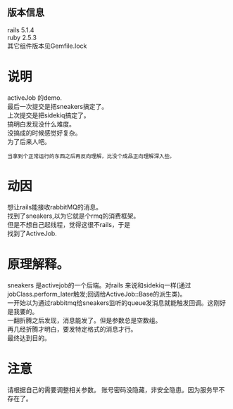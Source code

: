 ## 版本信息
rails 5.1.4  
ruby 2.5.3  
其它组件版本见Gemfile.lock  
# 说明
activeJob 的demo.  
最后一次提交是把sneakers搞定了。  
上次提交是把sidekiq搞定了。  
搞明白发现没什么难度。  
没搞成的时候感觉好复杂。  
为了后来人吧。  
```
当拿到个正常运行的东西之后再反向理解，比没个成品正向理解深入些。
```
# 动因
想让rails能接收rabbitMQ的消息。  
找到了sneakers,以为它就是个rmq的消费框架。  
但是不想自己起线程，觉得这很不rails，于是  
找到了ActiveJob.  

# 原理解释。

sneakers 是activejob的一个后端。对rails 来说和sidekiq一样(通过 jobClass.perform_later触发;回调给ActiveJob::Base的派生类)。  
一开始以为通过rabbitmq给sneakers监听的queue发消息就能触发回调。这刚好是我要的。  
一翻折腾之后发现，消息能发了。但是参数总是空数组。  
再几经折腾才明白，要发特定格式的消息才行。  
最终达到目的。  

# 注意  
请根据自己的需要调整相关参数。
账号密码没隐藏，非安全隐患。因为服务早不存在了。
